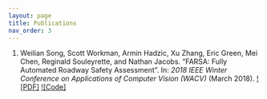 ```yaml
---
layout: page
title: Publications
nav_order: 3
---
```


1. Weilian Song, Scott Workman, Armin Hadzic, Xu Zhang, Eric Green, Mei Chen, Reginald Souleyrette, and Nathan Jacobs. “FARSA: Fully Automated Roadway Safety Assessment”. In: *2018 IEEE Winter Conference on Applications of Computer Vision (WACV)* (March 2018). [![PDF]](https://arxiv.org/abs/1901.06013) [![Code]](https://github.com/arminHadzic/Panorama_Valhalla)